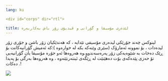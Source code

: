 ```yaml
---
lang: ku

<div id="corps" dir="rtl">

title: لێدەری مۆسیقا و گۆرانی و ڤیدیۆی زۆر باش بەکاربەرە
---
```


لینوکس چەند جۆرێکی لیدەری مۆسیقی تێدایە ، کە هەندێکیان زۆر باشن و جۆری زۆر لیدەدات ، بۆ نموونە ئەمارۆک (سێری وێنەکە بکە لە خوارەوە ):کە ئەمیش گۆرانیەکانت بۆ ڕێک دەخات بە شێوەیەکی زۆر پەرەسەندوو،وە هەروەها ئەو جۆرە مۆسیقا یان گۆرانیەیی تۆ حەزی پێدەکەی بۆت دەهێنێت لە ڕێگەی ئینتەرنێتەوە ، وە هەروەها بەرگی بۆ پەیدا دەکات .!

<img src="Images/amarok.png" />




